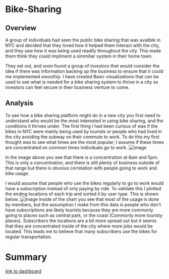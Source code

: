 # Bike-Sharing


## Overview 
A group of individuals had seen the public bike sharing that was avalible in NYC and decided that they loved how it helped them interact with the city, and they saw how it was being used readily throughout the city. This made them think they could impliment a simmiliar system in their home town. 

They set out, and soon found a group of investors that would consider the idea if there was information backing up the business to ensure that it could me implemented smoothly. I have created Basic visualizations that can be used to see what is needed for a bike sharing system to thrive in a city so investors can feel secure in their business venture to come.

## Analysis 

To see how a bike sharing platform might do in a new city you first need to understand who would be the most interested in using bike sharing, and the conditions it thrives under. The first thing I had been curious of was if the bikes in NYC were mainly being used by tourists or people who had lived in the city avoiding the subway on their commute to work. To do this my first thought was to see what times are the most popular; I assume if these times are concentrated on common times individuals go to work. 
![image](https://user-images.githubusercontent.com/81537476/147740175-5fdfe28e-4053-4e3e-afa9-8db6d05f4631.png)

In the image above you see that there is a concentration at 8am and 5pm. This is only a concentration, and there is still plenty of business outside of that range but there is obvious correlation with people going to work and bike usage. 

I would assume that people who use the bikes regularly to go to work would have a subscription instead of only paying by ride. To validate this I plotted the ending locations of each trip and sorted it by user type. This is shown below. 
![image](https://user-images.githubusercontent.com/81537476/147740794-fc0f8900-7145-4fb4-9502-f4ee63538e8a.png)
Inside of the chart you see that most of the usage is done by members, but the assumption I make from this data is people who don't have subscriptions are likely tourists because they are more commonly going to places such as central park, or the coast (Commonly more touristy places). Subscribers the locations are a bit more spread out but it seems that they are concentrated inside of the city where more jobs would be located. This leads me to believe that many subscribers use the bikes for regular transportation.
# Summary





[link to dashboard](https://public.tableau.com/app/profile/jonathan6858/viz/NYCBikeSharingCharts/NYCBikeSharing?publish=yes)
